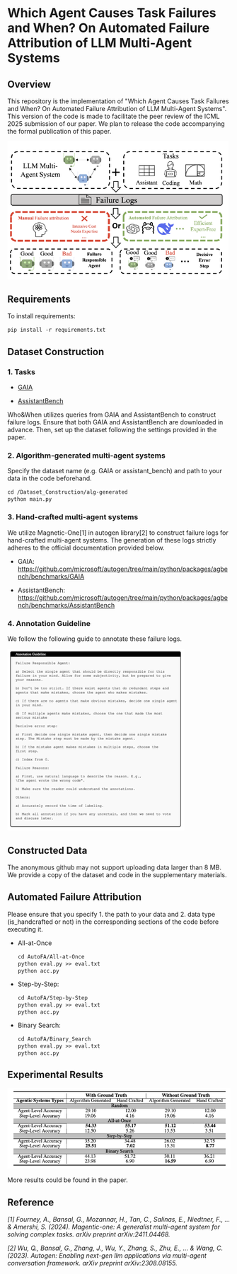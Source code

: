 # Which Agent Causes Task Failures and When? On Automated Failure Attribution of LLM Multi-Agent Systems

## Overview

This repository is the implementation of "Which Agent Causes Task Failures and When? On Automated Failure Attribution of LLM Multi-Agent Systems". This version of the code is made to facilitate the peer review of the ICML 2025 submission of our paper. We plan to release the code accompanying the formal publication of this paper.

<img src="figs/overview.png" alt="overview" width="500">

## Requirements

To install requirements:

```
pip install -r requirements.txt
```

## Dataset Construction

### 1. Tasks

- [GAIA](https://huggingface.co/gaia-benchmark)

- [AssistantBench](https://assistantbench.github.io/) 

Who\&When utilizes queries from GAIA and AssistantBench to construct failure logs. Ensure that both GAIA and AssistantBench are downloaded in advance. Then, set up the dataset following the settings provided in the paper.

### 2. Algorithm-generated multi-agent systems
Specify the dataset name (e.g. GAIA or assistant_bench) and path to your data in the code beforehand.

```
cd /Dataset_Construction/alg-generated
python main.py
```

### 3. Hand-crafted multi-agent systems

We utilize Magnetic-One[1] in autogen library[2] to construct failure logs for hand-crafted multi-agent systems. The generation of these logs strictly adheres to the official documentation provided below.

- GAIA: https://github.com/microsoft/autogen/tree/main/python/packages/agbench/benchmarks/GAIA 

- AssistantBench: https://github.com/microsoft/autogen/tree/main/python/packages/agbench/benchmarks/AssistantBench 

### 4. Annotation Guideline

We follow the following guide to annotate these failure logs.

<img src="figs/guideline.png" alt="Guideline" width="400">

## Constructed Data

The anonymous github may not support uploading data larger than 8 MB. We provide a copy of the dataset and code in the supplementary materials.

## Automated Failure Attribution

Please ensure that you specify 1. the path to your data and 2. data type (is_handcrafted or not) in the corresponding sections of the code before executing it.

- All-at-Once
    ```
    cd AutoFA/All-at-Once
    python eval.py >> eval.txt
    python acc.py
    ```

- Step-by-Step:
    ```
    cd AutoFA/Step-by-Step
    python eval.py >> eval.txt
    python acc.py
    ```

- Binary Search:
    ```
    cd AutoFA/Binary_Search
    python eval.py >> eval.txt
    python acc.py
    ```

## Experimental Results

<img src="figs/main_exp.png" alt="Guideline" width="600">

More results could be found in the paper.

## Reference

*[1] Fourney, A., Bansal, G., Mozannar, H., Tan, C., Salinas, E., Niedtner, F., ... & Amershi, S. (2024). Magentic-one: A generalist multi-agent system for solving complex tasks. arXiv preprint arXiv:2411.04468.*

*[2] Wu, Q., Bansal, G., Zhang, J., Wu, Y., Zhang, S., Zhu, E., ... & Wang, C. (2023). Autogen: Enabling next-gen llm applications via multi-agent conversation framework. arXiv preprint arXiv:2308.08155.*







